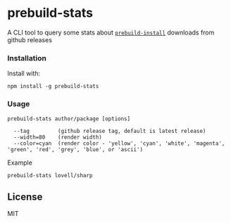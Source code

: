 # prebuild-stats

A CLI tool to query some stats about [`prebuild-install`](https://github.com/mafintosh/prebuild-install) downloads from github releases

### Installation
Install with:
```
npm install -g prebuild-stats
```

### Usage

```
prebuild-stats author/package [options]

  --tag         (github release tag, default is latest release)
  --width=80    (render width)
  --color=cyan  (render color - 'yellow', 'cyan', 'white', 'magenta', 'green', 'red', 'grey', 'blue', or 'ascii')
```

Example
```
prebuild-stats lovell/sharp
```

## License

MIT
